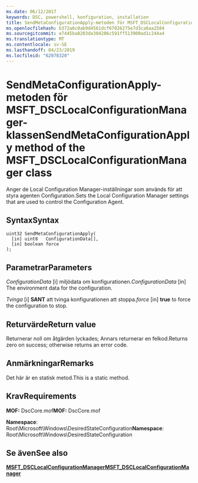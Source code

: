 ```yaml
---
ms.date: 06/12/2017
keywords: DSC, powershell, konfiguration, installation
title: SendMetaConfigurationApply-metoden för MSFT_DSCLocalConfigurationManager-klassen
ms.openlocfilehash: b372a6c0ab9d4561dcf67026275e7d3ca6aa2584
ms.sourcegitcommit: e7445ba8203da304286c591ff513900ad1c244a4
ms.translationtype: MT
ms.contentlocale: sv-SE
ms.lasthandoff: 04/23/2019
ms.locfileid: "62078320"
---
```

# <a name="sendmetaconfigurationapply-method-of-the-msftdsclocalconfigurationmanager-class"></a><span data-ttu-id="bf7bd-103">SendMetaConfigurationApply-metoden för MSFT_DSCLocalConfigurationManager-klassen</span><span class="sxs-lookup"><span data-stu-id="bf7bd-103">SendMetaConfigurationApply method of the MSFT_DSCLocalConfigurationManager class</span></span>

<span data-ttu-id="bf7bd-104">Anger de Local Configuration Manager-inställningar som används för att styra agenten Configuration.</span><span class="sxs-lookup"><span data-stu-id="bf7bd-104">Sets the Local Configuration Manager settings that are used to control the Configuration Agent.</span></span>

## <a name="syntax"></a><span data-ttu-id="bf7bd-105">Syntax</span><span class="sxs-lookup"><span data-stu-id="bf7bd-105">Syntax</span></span>

```mof
uint32 SendMetaConfigurationApply(
  [in] uint8   ConfigurationData[],
  [in] boolean force
);
```

## <a name="parameters"></a><span data-ttu-id="bf7bd-106">Parametrar</span><span class="sxs-lookup"><span data-stu-id="bf7bd-106">Parameters</span></span>

<span data-ttu-id="bf7bd-107">*ConfigurationData* \[i\] miljödata om konfigurationen.</span><span class="sxs-lookup"><span data-stu-id="bf7bd-107">*ConfigurationData* \[in\] The environment data for the configuration.</span></span>

<span data-ttu-id="bf7bd-108">*Tvinga* \[i\] **SANT** att tvinga konfigurationen att stoppa.</span><span class="sxs-lookup"><span data-stu-id="bf7bd-108">*force* \[in\] **true** to force the configuration to stop.</span></span>

## <a name="return-value"></a><span data-ttu-id="bf7bd-109">Returvärde</span><span class="sxs-lookup"><span data-stu-id="bf7bd-109">Return value</span></span>

<span data-ttu-id="bf7bd-110">Returnerar noll om åtgärden lyckades; Annars returnerar en felkod.</span><span class="sxs-lookup"><span data-stu-id="bf7bd-110">Returns zero on success; otherwise returns an error code.</span></span>

## <a name="remarks"></a><span data-ttu-id="bf7bd-111">Anmärkningar</span><span class="sxs-lookup"><span data-stu-id="bf7bd-111">Remarks</span></span>

<span data-ttu-id="bf7bd-112">Det här är en statisk metod.</span><span class="sxs-lookup"><span data-stu-id="bf7bd-112">This is a static method.</span></span>

## <a name="requirements"></a><span data-ttu-id="bf7bd-113">Krav</span><span class="sxs-lookup"><span data-stu-id="bf7bd-113">Requirements</span></span>

<span data-ttu-id="bf7bd-114">**MOF:** DscCore.mof</span><span class="sxs-lookup"><span data-stu-id="bf7bd-114">**MOF:** DscCore.mof</span></span>

<span data-ttu-id="bf7bd-115">**Namespace**: Root\Microsoft\Windows\DesiredStateConfiguration</span><span class="sxs-lookup"><span data-stu-id="bf7bd-115">**Namespace**: Root\Microsoft\Windows\DesiredStateConfiguration</span></span>

## <a name="see-also"></a><span data-ttu-id="bf7bd-116">Se även</span><span class="sxs-lookup"><span data-stu-id="bf7bd-116">See also</span></span>

[<span data-ttu-id="bf7bd-117">**MSFT_DSCLocalConfigurationManager**</span><span class="sxs-lookup"><span data-stu-id="bf7bd-117">**MSFT_DSCLocalConfigurationManager**</span></span>](msft-dsclocalconfigurationmanager.md)